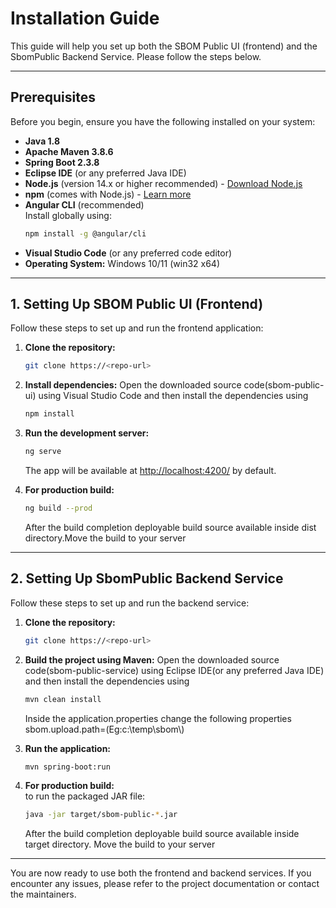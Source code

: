 # Installation Guide

This guide will help you set up both the SBOM Public UI (frontend) and the SbomPublic Backend Service. Please follow the steps below.

---

## Prerequisites

Before you begin, ensure you have the following installed on your system:

- **Java 1.8**
- **Apache Maven 3.8.6**
- **Spring Boot 2.3.8**
- **Eclipse IDE** (or any preferred Java IDE)
- **Node.js** (version 14.x or higher recommended) - [Download Node.js](https://nodejs.org/)
- **npm** (comes with Node.js) - [Learn more](https://www.npmjs.com/)
- **Angular CLI** (recommended)  
  Install globally using:
  ```bash
  npm install -g @angular/cli
  ```
- **Visual Studio Code** (or any preferred code editor)
- **Operating System:** Windows 10/11 (win32 x64)

---

## 1. Setting Up SBOM Public UI (Frontend)

Follow these steps to set up and run the frontend application:

1. **Clone the repository:**
   ```bash
   git clone https://<repo-url>
   ```

2. **Install dependencies:**
  Open the downloaded source code(sbom-public-ui) using Visual Studio Code and then install the dependencies using
   ```bash
   npm install
   ```

3. **Run the development server:**
   ```bash
   ng serve
   ```
   The app will be available at [http://localhost:4200/](http://localhost:4200/) by default.

4. **For production build:**
   ```bash
   ng build --prod
   ```
   After the build completion deployable build source available inside dist directory.Move the build to your server
---

## 2. Setting Up SbomPublic Backend Service

Follow these steps to set up and run the backend service:

1. **Clone the repository:**
   ```bash
   git clone https://<repo-url>
   ```

2. **Build the project using Maven:**
  Open the downloaded source code(sbom-public-service) using Eclipse IDE(or any preferred Java IDE) and then install the dependencies using
   ```bash
   mvn clean install
   ```
   Inside the application.properties change the following properties
   sbom.upload.path=<Local folder path for saving uploaded BOM files>(Eg:c:\\temp\\sbom\\)

3. **Run the application:**
   ```bash
   mvn spring-boot:run
   ```
4. **For production build:**   
   to run the packaged JAR file:
   ```bash
   java -jar target/sbom-public-*.jar
   ```
   After the build completion deployable build source available inside target directory. Move the build to your server

---

You are now ready to use both the frontend and backend services. If you encounter any issues, please refer to the project documentation or contact the maintainers.